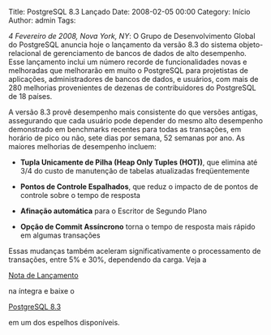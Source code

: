 Title: PostgreSQL 8.3 Lançado
Date: 2008-02-05 00:00
Category: Início
Author: admin
Tags:

*4 Fevereiro de 2008, Nova York, NY*: O Grupo de Desenvolvimento Global do PostgreSQL anuncia hoje o lançamento da versão 8.3 do sistema objeto-relacional de gerenciamento de bancos de dados de alto desempenho. Esse lançamento inclui um número recorde de funcionalidades novas e melhoradas que melhorarão em muito o PostgreSQL para projetistas de aplicações, administradores de bancos de dados, e usuários, com mais de 280 melhorias provenientes de dezenas de contribuidores do PostgreSQL de 18 países.

A versão 8.3 provê desempenho mais consistente do que versões antigas, assegurando que cada usuário pode depender do mesmo alto desempenho demonstrado em benchmarks recentes para todas as transações, em horário de pico ou não, sete dias por semana, 52 semanas por ano. As maiores melhorias de desempenho incluem:

- **Tupla Unicamente de Pilha (Heap Only Tuples (HOT))**, que elimina até 3/4 do custo de manutenção de tabelas atualizadas freqüentemente

- **Pontos de Controle Espalhados**, que reduz o impacto de de pontos de controle sobre o tempo de resposta

- **Afinação automática** para o Escritor de Segundo Plano

- **Opção de Commit Assíncrono** torna o tempo de resposta mais rápido em algumas transações

Essas mudanças também aceleram significativamente o processamento de transações, entre 5% e 30%, dependendo da carga. Veja a

[Nota de Lançamento](http://www.postgresql.org/about/press/presskit83.html.br)

na íntegra e baixe o

[PostgreSQL 8.3](http://www.postgresql.org/ftp)

em um dos espelhos disponíveis.
